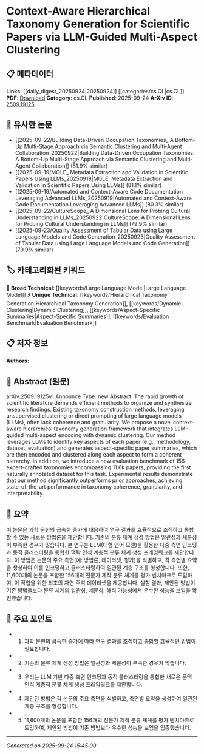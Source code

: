 <!-- KEYWORD_LINKING_METADATA:
{
  "processed_timestamp": "2025-09-24T15:45:00.244192",
  "vocabulary_version": "1.0",
  "selected_keywords": [
    "Large Language Model",
    "Hierarchical Taxonomy Generation",
    "Dynamic Clustering",
    "Aspect-Specific Summaries",
    "Evaluation Benchmark"
  ],
  "rejected_keywords": [],
  "similarity_scores": {
    "Large Language Model": 0.85,
    "Hierarchical Taxonomy Generation": 0.72,
    "Dynamic Clustering": 0.68,
    "Aspect-Specific Summaries": 0.7,
    "Evaluation Benchmark": 0.65
  },
  "extraction_method": "AI_prompt_based",
  "budget_applied": true,
  "candidates_json": {
    "candidates": [
      {
        "surface": "Large Language Models",
        "canonical": "Large Language Model",
        "aliases": [
          "LLM",
          "Large Language Models"
        ],
        "category": "broad_technical",
        "rationale": "Large Language Models are central to the proposed framework, linking to broader AI research.",
        "novelty_score": 0.45,
        "connectivity_score": 0.92,
        "specificity_score": 0.68,
        "link_intent_score": 0.85
      },
      {
        "surface": "Hierarchical Taxonomy Generation",
        "canonical": "Hierarchical Taxonomy Generation",
        "aliases": [
          "Taxonomy Generation",
          "Hierarchical Taxonomy"
        ],
        "category": "unique_technical",
        "rationale": "This is the core innovation of the paper, providing a new method for organizing scientific literature.",
        "novelty_score": 0.78,
        "connectivity_score": 0.65,
        "specificity_score": 0.82,
        "link_intent_score": 0.72
      },
      {
        "surface": "Dynamic Clustering",
        "canonical": "Dynamic Clustering",
        "aliases": [
          "Adaptive Clustering"
        ],
        "category": "unique_technical",
        "rationale": "Dynamic Clustering is a key component of the proposed method, enhancing taxonomy coherence.",
        "novelty_score": 0.67,
        "connectivity_score": 0.7,
        "specificity_score": 0.75,
        "link_intent_score": 0.68
      },
      {
        "surface": "Aspect-Specific Paper Summaries",
        "canonical": "Aspect-Specific Summaries",
        "aliases": [
          "Aspect Summaries"
        ],
        "category": "unique_technical",
        "rationale": "These summaries are crucial for the multi-aspect encoding process, offering a unique approach to paper analysis.",
        "novelty_score": 0.72,
        "connectivity_score": 0.6,
        "specificity_score": 0.8,
        "link_intent_score": 0.7
      },
      {
        "surface": "Evaluation Benchmark",
        "canonical": "Evaluation Benchmark",
        "aliases": [
          "Benchmark Dataset"
        ],
        "category": "unique_technical",
        "rationale": "The new benchmark dataset is significant for evaluating taxonomy generation methods.",
        "novelty_score": 0.65,
        "connectivity_score": 0.55,
        "specificity_score": 0.78,
        "link_intent_score": 0.65
      }
    ],
    "ban_list_suggestions": [
      "methodology",
      "dataset",
      "evaluation"
    ]
  },
  "decisions": [
    {
      "candidate_surface": "Large Language Models",
      "resolved_canonical": "Large Language Model",
      "decision": "linked",
      "scores": {
        "novelty": 0.45,
        "connectivity": 0.92,
        "specificity": 0.68,
        "link_intent": 0.85
      }
    },
    {
      "candidate_surface": "Hierarchical Taxonomy Generation",
      "resolved_canonical": "Hierarchical Taxonomy Generation",
      "decision": "linked",
      "scores": {
        "novelty": 0.78,
        "connectivity": 0.65,
        "specificity": 0.82,
        "link_intent": 0.72
      }
    },
    {
      "candidate_surface": "Dynamic Clustering",
      "resolved_canonical": "Dynamic Clustering",
      "decision": "linked",
      "scores": {
        "novelty": 0.67,
        "connectivity": 0.7,
        "specificity": 0.75,
        "link_intent": 0.68
      }
    },
    {
      "candidate_surface": "Aspect-Specific Paper Summaries",
      "resolved_canonical": "Aspect-Specific Summaries",
      "decision": "linked",
      "scores": {
        "novelty": 0.72,
        "connectivity": 0.6,
        "specificity": 0.8,
        "link_intent": 0.7
      }
    },
    {
      "candidate_surface": "Evaluation Benchmark",
      "resolved_canonical": "Evaluation Benchmark",
      "decision": "linked",
      "scores": {
        "novelty": 0.65,
        "connectivity": 0.55,
        "specificity": 0.78,
        "link_intent": 0.65
      }
    }
  ]
}
-->

# Context-Aware Hierarchical Taxonomy Generation for Scientific Papers via LLM-Guided Multi-Aspect Clustering

## 📋 메타데이터

**Links**: [[daily_digest_20250924|20250924]] [[categories/cs.CL|cs.CL]]
**PDF**: [Download](https://arxiv.org/pdf/2509.19125.pdf)
**Category**: cs.CL
**Published**: 2025-09-24
**ArXiv ID**: [2509.19125](https://arxiv.org/abs/2509.19125)

## 🔗 유사한 논문
- [[2025-09-22/Building Data-Driven Occupation Taxonomies_ A Bottom-Up Multi-Stage Approach via Semantic Clustering and Multi-Agent Collaboration_20250922|Building Data-Driven Occupation Taxonomies: A Bottom-Up Multi-Stage Approach via Semantic Clustering and Multi-Agent Collaboration]] (81.9% similar)
- [[2025-09-19/MOLE_ Metadata Extraction and Validation in Scientific Papers Using LLMs_20250919|MOLE: Metadata Extraction and Validation in Scientific Papers Using LLMs]] (81.1% similar)
- [[2025-09-19/Automated and Context-Aware Code Documentation Leveraging Advanced LLMs_20250919|Automated and Context-Aware Code Documentation Leveraging Advanced LLMs]] (80.3% similar)
- [[2025-09-22/CultureScope_ A Dimensional Lens for Probing Cultural Understanding in LLMs_20250922|CultureScope: A Dimensional Lens for Probing Cultural Understanding in LLMs]] (79.9% similar)
- [[2025-09-23/Quality Assessment of Tabular Data using Large Language Models and Code Generation_20250923|Quality Assessment of Tabular Data using Large Language Models and Code Generation]] (79.9% similar)

## 🏷️ 카테고리화된 키워드
**🧠 Broad Technical**: [[keywords/Large Language Model|Large Language Model]]
**⚡ Unique Technical**: [[keywords/Hierarchical Taxonomy Generation|Hierarchical Taxonomy Generation]], [[keywords/Dynamic Clustering|Dynamic Clustering]], [[keywords/Aspect-Specific Summaries|Aspect-Specific Summaries]], [[keywords/Evaluation Benchmark|Evaluation Benchmark]]

## 📋 저자 정보

**Authors:** 

## 📄 Abstract (원문)

arXiv:2509.19125v1 Announce Type: new 
Abstract: The rapid growth of scientific literature demands efficient methods to organize and synthesize research findings. Existing taxonomy construction methods, leveraging unsupervised clustering or direct prompting of large language models (LLMs), often lack coherence and granularity. We propose a novel context-aware hierarchical taxonomy generation framework that integrates LLM-guided multi-aspect encoding with dynamic clustering. Our method leverages LLMs to identify key aspects of each paper (e.g., methodology, dataset, evaluation) and generates aspect-specific paper summaries, which are then encoded and clustered along each aspect to form a coherent hierarchy. In addition, we introduce a new evaluation benchmark of 156 expert-crafted taxonomies encompassing 11.6k papers, providing the first naturally annotated dataset for this task. Experimental results demonstrate that our method significantly outperforms prior approaches, achieving state-of-the-art performance in taxonomy coherence, granularity, and interpretability.

## 📝 요약

이 논문은 과학 문헌의 급속한 증가에 대응하여 연구 결과를 효율적으로 조직하고 통합할 수 있는 새로운 방법론을 제안합니다. 기존의 분류 체계 생성 방법은 일관성과 세분성이 부족한 경우가 많습니다. 본 연구는 LLM(대형 언어 모델)을 활용한 다중 측면 인코딩과 동적 클러스터링을 통합한 맥락 인식 계층적 분류 체계 생성 프레임워크를 제안합니다. 이 방법은 논문의 주요 측면(예: 방법론, 데이터셋, 평가)을 식별하고, 각 측면별 요약을 생성하여 이를 인코딩하고 클러스터링하여 일관된 계층 구조를 형성합니다. 또한, 11,600개의 논문을 포함한 156개의 전문가 제작 분류 체계를 평가 벤치마크로 도입하여, 이 작업을 위한 최초의 자연 주석 데이터셋을 제공합니다. 실험 결과, 제안된 방법이 기존 방법들보다 분류 체계의 일관성, 세분성, 해석 가능성에서 우수한 성능을 보임을 확인했습니다.

## 🎯 주요 포인트

- 1. 과학 문헌의 급속한 증가에 따라 연구 결과를 조직하고 종합할 효율적인 방법이 필요합니다.
- 2. 기존의 분류 체계 생성 방법은 일관성과 세분성이 부족한 경우가 많습니다.
- 3. 우리는 LLM 기반 다중 측면 인코딩과 동적 클러스터링을 통합한 새로운 문맥 인식 계층적 분류 체계 생성 프레임워크를 제안합니다.
- 4. 제안된 방법은 각 논문의 주요 측면을 식별하고, 측면별 요약을 생성하여 일관된 계층 구조를 형성합니다.
- 5. 11,600개의 논문을 포함한 156개의 전문가 제작 분류 체계를 평가 벤치마크로 도입하여, 제안된 방법이 기존 방법보다 우수한 성능을 보임을 입증했습니다.


---

*Generated on 2025-09-24 15:45:00*
